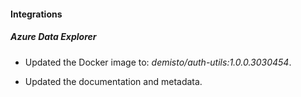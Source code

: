 
#### Integrations

##### Azure Data Explorer
- Updated the Docker image to: *demisto/auth-utils:1.0.0.3030454*.


- Updated the documentation and metadata. 

